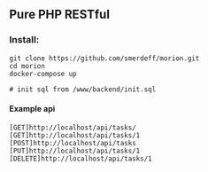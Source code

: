 ## Pure PHP RESTful


### Install:
```
git clone https://github.com/smerdeff/morion.git
cd morion
docker-compose up

# init sql from /www/backend/init.sql
```

#### Example api
```
[GET]http://localhost/api/tasks/
[GET]http://localhost/api/tasks/1
[POST]http://localhost/api/tasks
[PUT]http://localhost/api/tasks/1
[DELETE]http://localhost/api/tasks/1
```



